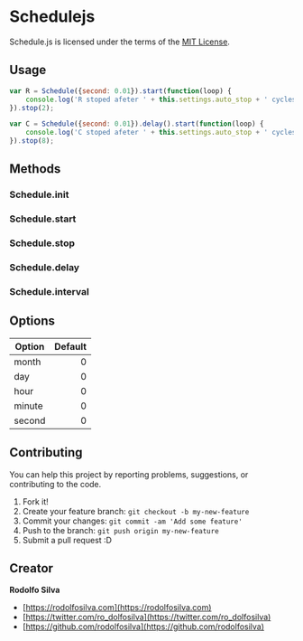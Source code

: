 # Schedulejs

Schedule.js is licensed under the terms of the [MIT License](/LICENSE).

## Usage

```javascript
var R = Schedule({second: 0.01}).start(function(loop) {
    console.log('R stoped afeter ' + this.settings.auto_stop + ' cycles');
}).stop(2);
```

```javascript
var C = Schedule({second: 0.01}).delay().start(function(loop) {
    console.log('C stoped afeter ' + this.settings.auto_stop + ' cycles');
}).stop(8);
```
## Methods

### Schedule.init

### Schedule.start

### Schedule.stop

### Schedule.delay

### Schedule.interval

## Options
| Option        | Default       |
| ------------- | -------------:|
| month         |             0 |
| day           |             0 |
| hour          |             0 |
| minute        |             0 |
| second        |             0 |


## Contributing

You can help this project by reporting problems, suggestions, or contributing to the code.

1. Fork it!
2. Create your feature branch: `git checkout -b my-new-feature`
3. Commit your changes: `git commit -am 'Add some feature'`
4. Push to the branch: `git push origin my-new-feature`
5. Submit a pull request :D

## Creator

**Rodolfo Silva**

+ [https://rodolfosilva.com](https://rodolfosilva.com)
+ [https://twitter.com/ro_dolfosilva](https://twitter.com/ro_dolfosilva)
+ [https://github.com/rodolfosilva](https://github.com/rodolfosilva)
